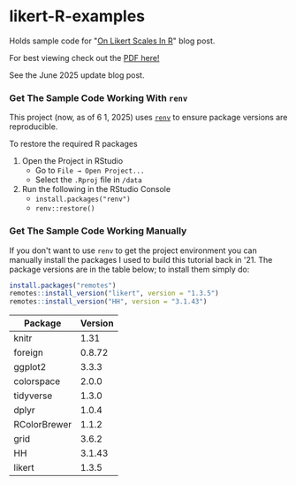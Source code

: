 # likert-R-examples
Holds sample code for "[On Likert Scales In R](https://jakec007.github.io/2021-06-23-R-likert/)" blog post. 

For best viewing check out the [PDF here!](https://jakec007.github.io/assets/files/2021-06-23-R-likert.pdf)



See the June 2025 update blog post.



### Get The Sample Code Working With `renv`

This project (now, as of 6 1, 2025) uses [`renv`](https://rstudio.github.io/renv/) to ensure package versions are reproducible.

To restore the required R packages 

1. Open the Project in RStudio 
   - Go to `File → Open Project...`
   - Select the `.Rproj` file in `/data`
2. Run the following in the RStudio Console
   - `install.packages("renv")`      
   -  `renv::restore()`

### Get The Sample Code Working Manually 

If you don't want to use `renv` to get the project environment you can manually install the packages I used to build this tutorial back in '21. The package versions are in the table below; to install them simply do:

```R
install.packages("remotes")
remotes::install_version("likert", version = "1.3.5")
remotes::install_version("HH", version = "3.1.43")
```



| Package      | Version |
| ------------ | ------- |
| knitr        | 1.31    |
| foreign      | 0.8.72  |
| ggplot2      | 3.3.3   |
| colorspace   | 2.0.0   |
| tidyverse    | 1.3.0   |
| dplyr        | 1.0.4   |
| RColorBrewer | 1.1.2   |
| grid         | 3.6.2   |
| HH           | 3.1.43  |
| likert       | 1.3.5   |







